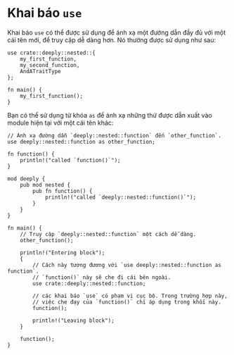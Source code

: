 # Khai báo `use`

Khai báo `use` có thể được sử dụng để ánh xạ một đường dẫn đầy đủ với một cái tên mới, để truy cập dễ dàng hơn. Nó thường được sử dụng như sau:

```rust,editable,ignore
use crate::deeply::nested::{
    my_first_function,
    my_second_function,
    AndATraitType
};

fn main() {
    my_first_function();
}
```

Bạn có thể sử dụng từ khóa `as` để ánh xạ những thứ được dẫn xuất vào module hiện tại với một cái tên khác:

```rust,editable
// Ánh xạ đường dẫn `deeply::nested::function` đến `other_function`.
use deeply::nested::function as other_function;

fn function() {
    println!("called `function()`");
}

mod deeply {
    pub mod nested {
        pub fn function() {
            println!("called `deeply::nested::function()`");
        }
    }
}

fn main() {
    // Truy cập `deeply::nested::function` một cách dễ dàng.
    other_function();

    println!("Entering block");
    {
        // Cách này tương đương với `use deeply::nested::function as function`.
        // `function()` này sẽ che đi cái bên ngoài.
        use crate::deeply::nested::function;

        // các khai báo `use` có phạm vi cục bộ. Trong trường hợp này,
        // việc che đạy của `function()` chỉ áp dụng trong khối này.
        function();

        println!("Leaving block");
    }

    function();
}
```
